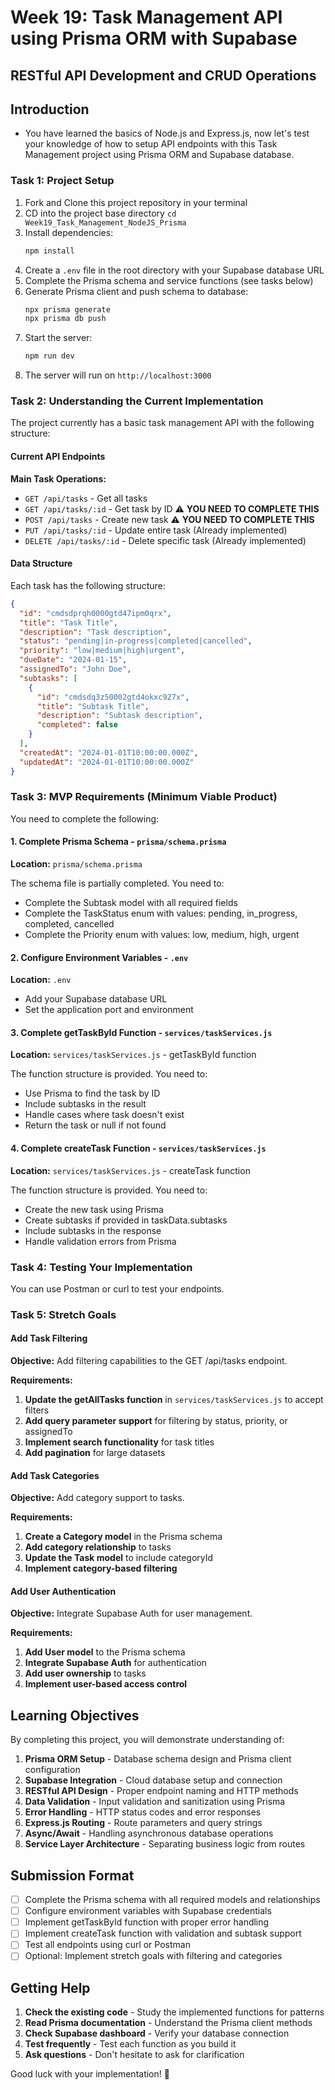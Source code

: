 # Week 19: Task Management API using Prisma ORM with Supabase

## RESTful API Development and CRUD Operations

## Introduction

- You have learned the basics of Node.js and Express.js, now let's test your knowledge of how to setup API endpoints with this Task Management project using Prisma ORM and Supabase database.

### Task 1: Project Setup

1. Fork and Clone this project repository in your terminal
2. CD into the project base directory `cd Week19_Task_Management_NodeJS_Prisma`
3. Install dependencies:
   ```bash
   npm install
   ```
4. Create a `.env` file in the root directory with your Supabase database URL
5. Complete the Prisma schema and service functions (see tasks below)
6. Generate Prisma client and push schema to database:
   ```bash
   npx prisma generate
   npx prisma db push
   ```
7. Start the server:
   ```bash
   npm run dev
   ```
8. The server will run on `http://localhost:3000`

### Task 2: Understanding the Current Implementation

The project currently has a basic task management API with the following structure:

#### Current API Endpoints

**Main Task Operations:**

- `GET /api/tasks` - Get all tasks
- `GET /api/tasks/:id` - Get task by ID ⚠️ **YOU NEED TO COMPLETE THIS**
- `POST /api/tasks` - Create new task ⚠️ **YOU NEED TO COMPLETE THIS**
- `PUT /api/tasks/:id` - Update entire task (Already implemented)
- `DELETE /api/tasks/:id` - Delete specific task (Already implemented)

#### Data Structure

Each task has the following structure:

```json
{
  "id": "cmdsdprqh0000gtd47ipm0qrx",
  "title": "Task Title",
  "description": "Task description",
  "status": "pending|in-progress|completed|cancelled",
  "priority": "low|medium|high|urgent",
  "dueDate": "2024-01-15",
  "assignedTo": "John Doe",
  "subtasks": [
    {
      "id": "cmdsdq3z50002gtd4okxc927x",
      "title": "Subtask Title",
      "description": "Subtask description",
      "completed": false
    }
  ],
  "createdAt": "2024-01-01T10:00:00.000Z",
  "updatedAt": "2024-01-01T10:00:00.000Z"
}
```

### Task 3: MVP Requirements (Minimum Viable Product)

You need to complete the following:

#### 1. Complete Prisma Schema - `prisma/schema.prisma`

**Location:** `prisma/schema.prisma`

The schema file is partially completed. You need to:

- Complete the Subtask model with all required fields
- Complete the TaskStatus enum with values: pending, in_progress, completed, cancelled
- Complete the Priority enum with values: low, medium, high, urgent

#### 2. Configure Environment Variables - `.env`

**Location:** `.env`

- Add your Supabase database URL
- Set the application port and environment

#### 3. Complete getTaskById Function - `services/taskServices.js`

**Location:** `services/taskServices.js` - getTaskById function

The function structure is provided. You need to:

- Use Prisma to find the task by ID
- Include subtasks in the result
- Handle cases where task doesn't exist
- Return the task or null if not found

#### 4. Complete createTask Function - `services/taskServices.js`

**Location:** `services/taskServices.js` - createTask function

The function structure is provided. You need to:

- Create the new task using Prisma
- Create subtasks if provided in taskData.subtasks
- Include subtasks in the response
- Handle validation errors from Prisma

### Task 4: Testing Your Implementation

You can use Postman or curl to test your endpoints.

### Task 5: Stretch Goals

#### Add Task Filtering

**Objective:** Add filtering capabilities to the GET /api/tasks endpoint.

**Requirements:**

1. **Update the getAllTasks function** in `services/taskServices.js` to accept filters
2. **Add query parameter support** for filtering by status, priority, or assignedTo
3. **Implement search functionality** for task titles
4. **Add pagination** for large datasets

#### Add Task Categories

**Objective:** Add category support to tasks.

**Requirements:**

1. **Create a Category model** in the Prisma schema
2. **Add category relationship** to tasks
3. **Update the Task model** to include categoryId
4. **Implement category-based filtering**

#### Add User Authentication

**Objective:** Integrate Supabase Auth for user management.

**Requirements:**

1. **Add User model** to the Prisma schema
2. **Integrate Supabase Auth** for authentication
3. **Add user ownership** to tasks
4. **Implement user-based access control**

## Learning Objectives

By completing this project, you will demonstrate understanding of:

1. **Prisma ORM Setup** - Database schema design and Prisma client configuration
2. **Supabase Integration** - Cloud database setup and connection
3. **RESTful API Design** - Proper endpoint naming and HTTP methods
4. **Data Validation** - Input validation and sanitization using Prisma
5. **Error Handling** - HTTP status codes and error responses
6. **Express.js Routing** - Route parameters and query strings
7. **Async/Await** - Handling asynchronous database operations
8. **Service Layer Architecture** - Separating business logic from routes

## Submission Format

- [ ] Complete the Prisma schema with all required models and relationships
- [ ] Configure environment variables with Supabase credentials
- [ ] Implement getTaskById function with proper error handling
- [ ] Implement createTask function with validation and subtask support
- [ ] Test all endpoints using curl or Postman
- [ ] Optional: Implement stretch goals with filtering and categories

## Getting Help

1. **Check the existing code** - Study the implemented functions for patterns
2. **Read Prisma documentation** - Understand the Prisma client methods
3. **Check Supabase dashboard** - Verify your database connection
4. **Test frequently** - Test each function as you build it
5. **Ask questions** - Don't hesitate to ask for clarification

Good luck with your implementation! 🚀
